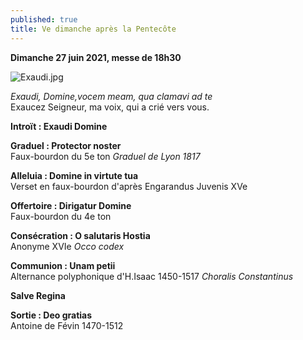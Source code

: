 ```yaml
---
published: true
title: Ve dimanche après la Pentecôte
---
```

**Dimanche 27 juin 2021, messe de 18h30**  

![Exaudi.jpg]({{site.baseurl}}/images/Exaudi.jpg)

*Exaudi, Domine,vocem meam, qua clamavi ad te*  
Exaucez Seigneur, ma voix, qui a crié vers vous.

**Introït : Exaudi Domine**  

**Graduel : Protector noster**  
Faux-bourdon du 5e ton *Graduel de Lyon 1817*

**Alleluia : Domine in virtute tua**  
Verset en faux-bourdon d'après Engarandus Juvenis XVe

**Offertoire : Dirigatur Domine**  
Faux-bourdon du 4e ton

**Consécration : O salutaris Hostia**  
Anonyme XVIe *Occo codex*

**Communion : Unam petii**  
Alternance polyphonique d'H.Isaac 1450-1517 *Choralis Constantinus*

**Salve Regina**  

**Sortie : Deo gratias**  
Antoine de Févin 1470-1512
